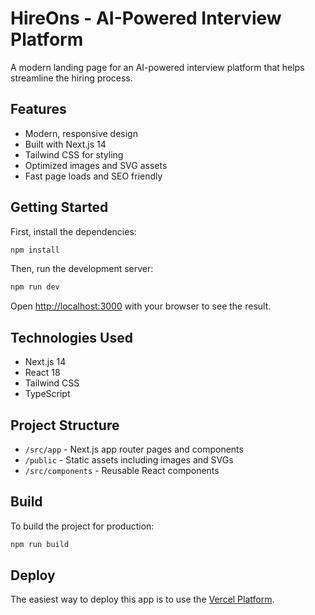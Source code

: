 # HireOns - AI-Powered Interview Platform

A modern landing page for an AI-powered interview platform that helps streamline the hiring process.

## Features

- Modern, responsive design
- Built with Next.js 14
- Tailwind CSS for styling
- Optimized images and SVG assets
- Fast page loads and SEO friendly

## Getting Started

First, install the dependencies:

```bash
npm install
```

Then, run the development server:

```bash
npm run dev
```

Open [http://localhost:3000](http://localhost:3000) with your browser to see the result.

## Technologies Used

- Next.js 14
- React 18
- Tailwind CSS
- TypeScript

## Project Structure

- `/src/app` - Next.js app router pages and components
- `/public` - Static assets including images and SVGs
- `/src/components` - Reusable React components

## Build

To build the project for production:

```bash
npm run build
```

## Deploy

The easiest way to deploy this app is to use the [Vercel Platform](https://vercel.com). 